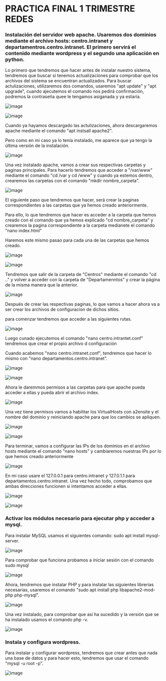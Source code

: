 # PRACTICA FINAL 1 TRIMESTRE REDES

### Instalación del servidor web apache. Usaremos dos dominios mediante el archivo hosts: centro.intranet y departamentros.centro.intranet. El primero servirá el contenido mediante wordpress y el segundo una aplicación en python.

Lo primero que tendremos que hacer antes de instalar nuestro sistema, tendremos que buscar si tenemos actualizaciones para comprobar que los archivos del sistema se encuentran actualizados. Para buscar actulizaciones, utilizaremos dos comandos, usaremos "apt update" y "apt upgrade", cuando ajecutemos el comando nos pedirá confirmación, podremos la contraseña quee le tengamos asiganada y ya estaría.

![image](https://github.com/Josex02/SREI-ASIR2/assets/91255971/d022e8cb-565b-494c-8a9c-026efaaa3043)

![image](https://github.com/Josex02/SREI-ASIR2/assets/91255971/108479b2-300c-4b93-853e-d615f2194496)

Cuando ya hayamos descargado las actulizaciones, ahora descargaremos apache mediante el comando "apt instsall apache2".

Pero como en mi caso ya lo tenía instalado, me aparece que ya tengo la última versión de la instalación.

![image](https://github.com/Josex02/SREI-ASIR2/assets/91255971/e6bcd3d5-ebc0-4077-b8b9-5b1d70e9aae1)

Una vez instalado apache, vamos a crear sus respectivas carpetas y paginas principales. Para hacerlo tendremos que acceder a "/var/www" mediante el comando "cd /var y cd /www" y cuando ya estemos dentro, crearemos las carpetas con el comando "mkdir nombre_carpeta".

![image](https://github.com/Josex02/SREI-ASIR2/assets/91255971/a1af02a0-b15c-4985-a0a9-27029e9d676d)

El siguiente paso que tendremos que hacer, será crear la paginas correspondientes a las carpetas que ya hemos creado anteriormente.

Para ello, lo que tendremos que hacer es acceder a la carpeta que hemos creado con el comando que ya hemos explicado "cd nombre_carpeta" y crearemos la pagina correspondiente a la carpeta medianete el comando "nano index.html"

Haremos este mismo pasao para cada una de las carpetas que hemos creado.

![image](https://github.com/Josex02/SREI-ASIR2/assets/91255971/eb61fe5b-d5e4-44dd-aba4-b2619c3acce6)

![image](https://github.com/Josex02/SREI-ASIR2/assets/91255971/22e7b037-ec50-4a36-8a95-d36a6a8f580c)

Tendremos que salir de la carpeta de "Centros" mediante el comando "cd .." y volver a acceder con la carpeta de "Departamenntos" y crear la página de la misma manera que la anterior.

![image](https://github.com/Josex02/SREI-ASIR2/assets/91255971/6dd9e7c7-cfe6-46c7-806e-6322e835b152)

Después de crear las respectivas paginas, lo que vamos a hacer ahora va a ser crear los archivos de configuracion de dichos sitios.

para comenzar tendremos que acceder a las siguientes rutas.

![image](https://github.com/Josex02/SREI-ASIR2/assets/91255971/2fa6e85b-ca9e-4435-8cd6-2e0849667a28)

Luego cunado ejecutemos el comando "nano centro.intrantet.conf" tendremos que crear el propio archivo d configuración

Cuando acabemos "nano centro.intranet.conf", tendremos que hacer lo mismo con "nano departamentos.centro.intranet".

![image](https://github.com/Josex02/SREI-ASIR2/assets/91255971/a3073ed3-aaa3-4813-a03e-34c6739ea976)

![image](https://github.com/Josex02/SREI-ASIR2/assets/91255971/1bfbf2e1-68d3-4f8f-93c7-f61bb1721554)

Ahora le daremmos permisos a las carpetas para que apache pueda acceder a ellas y pueda abrir el archivo index.

![image](https://github.com/Josex02/SREI-ASIR2/assets/91255971/8a0903c9-e9e1-4eb1-9558-0f0f450eebb0)

Una vez tiene permisos vamos a habilitar los VirtualHosts con a2ensite y el nombre del dominio y reiniciando apache para que los cambios se apliquen.

![image](https://github.com/Josex02/SREI-ASIR2/assets/91255971/58c17641-83c0-479f-997a-b35b2fd9f35d)

![image](https://github.com/Josex02/SREI-ASIR2/assets/91255971/476b5ba9-95a0-4294-bd55-466324960f85)


Para terminar, vamos a configurar las IPs de los  dominios en el archivo hosts mediante el comando "nano hosts" y cambiaremos nuestras IPs por lo que hemos creado anteriormente

![image](https://github.com/Josex02/SREI-ASIR2/assets/91255971/56b690e5-ec24-40a2-8a5d-0e62149604e3)

En mi caso usare el 127.0.0.1 para centro.intranet y 127.0.1.1 para departamentos.centro.intranet. Una vez hecho todo, comprobamos que ambas direcciones funcionen si intentamos acceder a ellas.

![image](https://github.com/Josex02/SREI-ASIR2/assets/91255971/07e79d92-29c7-4368-b3f7-7ab46a5174c3)

![image](https://github.com/Josex02/SREI-ASIR2/assets/91255971/6ec71a6c-ebf0-4a10-9347-5ef1b62f8cdf)


### Activar los módulos necesario para ejecutar php y acceder a mysql.

Para instalar MySQL usamos el siguientes comando: sudo apt install mysql-server.

![image](https://github.com/Josex02/SREI-ASIR2/assets/91255971/aa2b89af-250f-4b30-9bb0-9dc946a2212d)

Para comprobar que funciona probamos a iniciar sesión con el comando sudo mysql

![image](https://github.com/Josex02/SREI-ASIR2/assets/91255971/052cad67-025c-4c51-a37a-30311fec0f3f)

Ahora, tendremos que instalar PHP y para instalar las siguientes librerias necesarias, usaremos el comando "sudo apt install php libapache2-mod-php php-mysql".

![image](https://github.com/Josex02/SREI-ASIR2/assets/91255971/819dbeaf-cb4a-4152-a22c-2afcfb4e3a2f)

Una vez instalado, para comprobar que así ha sucedido y la versión que se ha instalado usamos el comando php -v.

![image](https://github.com/Josex02/SREI-ASIR2/assets/91255971/54151f81-47a5-41a7-a9dc-28da75af3314)

### Instala y configura wordpress.

Para instalar y configurar wordpress, tendremos que crear antes que nada una base de datos y para hacer esto, tendremos que usar el comando "mysql -u root -p".

![image](https://github.com/Josex02/SREI-ASIR2/assets/91255971/6a74b25d-b7e9-4a3c-a8ec-c7b2a8c9f00a)















